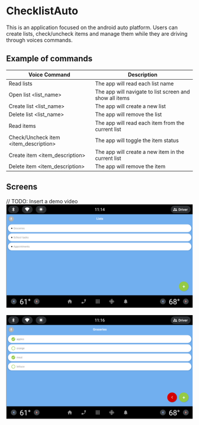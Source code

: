 # ChecklistAuto

This is an application focused on the android auto platform. Users can create lists, check/uncheck items and manage them
while they are driving through voices commands.

## Example of commands

| Voice Command                         | Description                                             |
|---------------------------------------|---------------------------------------------------------|
| Read lists                            | The app will read each list name                        |
| Open list <list_name>                 | The app will navigate to list screen and show all items |
| Create list <list_name>               | The app will create a new list                          |
| Delete list <list_name>               | The app will remove the list                            |
| Read items                            | The app will read each item from the current list       |
| Check/Uncheck item <item_description> | The app will toggle the item status                     |
| Create item <item_description>        | The app will create a new item in the current list      |
| Delete item <item_description>        | The app will remove the item                            |

## Screens

// TODO: Insert a demo video<br>
![Lists Screen](.attachments/lists.png)
<br><br>
![Items Screen](.attachments/items.png)
